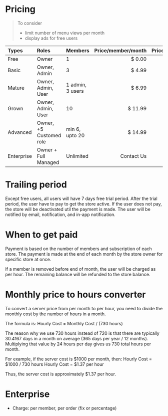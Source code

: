 
# Pricing

> To consider 
> - limit number of menu views per month
> - display ads for free users 

Types       | Roles                     | Members           |  Price/member/month       | Price/member/anual
| :---      | :---                      | :---              | ---:                      | ---: 
Free        | Owner                     | 1                 | $ 0.00                    | $ 0.00
Basic       | Owner, Admin              | 3                 | $ 4.99                    | $ 49.99
Mature      | Owner, Admin, User        | 1 admin, 3 users  | $ 6.99                    | $ 69.99
Grown       | Owner, Admin, User        | 10                | $ 11.99                   | $ 119.99
Advanced    | Owner, +5 Customed role   | min 6, upto 20    | $ 14.99                   | $ 149.99
Enterprise  | Owner + Full Managed      | Unlimited         | Contact Us                | Contact Us


# Trailing period
Except free users, all users will have 7 days free trial period. After the trial period, the user have to pay to get the store active. If the user does not pay, the store will be deactivated util the payment is made. The user will be notified by email, notification, and in-app notification.

# When to get paid

Payment is based on the number of members and subscription of each store. The payment is made at the end of each month by the store owner for specific store at once.

If a member is removed before end of month, the user will be charged as per hour. The remaining balance will be refunded to the store balance.


# Monthly price to hours converter
To convert a server price from per month to per hour, you need to divide the monthly cost by the number of hours in a month.

The formula is: Hourly Cost = Monthly Cost / (730 hours)

The reason why we use 730 hours instead of 720 is that there are typically 30.4167 days in a month on average (365 days per year / 12 months). Multiplying that value by 24 hours per day gives us 730 total hours per month.

For example, if the server cost is $1000 per month, then: Hourly Cost = $1000 / 730 hours Hourly Cost = $1.37 per hour

Thus, the server cost is approximately $1.37 per hour.

# Enterprise
- Charge: per member, per order (fix or percentage)
